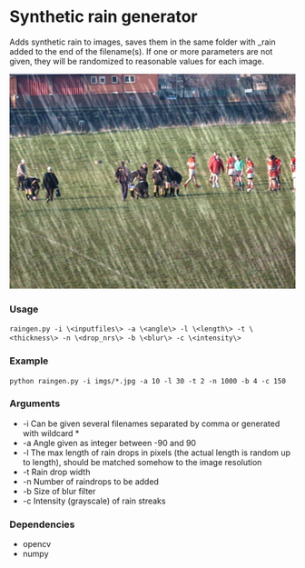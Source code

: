 # Synthetic rain generator
Adds synthetic rain to images, saves them in the same folder with \_rain added to the end of the filename(s). If one or more parameters are not given, they will be randomized to reasonable values for each image.

<img src=https://github.com/joaedl/RainGenerator/blob/master/rainy.jpg>

### Usage
```
raingen.py -i \<inputfiles\> -a \<angle\> -l \<length\> -t \<thickness\> -n \<drop_nrs\> -b \<blur\> -c \<intensity\>
```

### Example
```
python raingen.py -i imgs/*.jpg -a 10 -l 30 -t 2 -n 1000 -b 4 -c 150
```

### Arguments
- -i Can be given several filenames separated by comma or generated with wildcard * <br>
- -a Angle given as integer between -90 and 90 <br>
- -l The max length of rain drops in pixels (the actual length is random up to length), should be matched somehow to the image resolution <br>
- -t Rain drop width <br>
- -n Number of raindrops to be added <br>
- -b Size of blur filter <br>
- -c Intensity (grayscale) of rain streaks <br>

### Dependencies
* opencv
* numpy